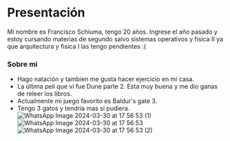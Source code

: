 # Presentación
Mi nombre es Francisco Schiuma, tengo 20 años. Ingrese el año pasado y estoy cursando materias de segundo salvo sistemas operativos y fisica II ya que arquitectura y fisica I las tengo pendientes :(
### Sobre mi
- Hago natación y tambien me gusta hacer ejercicio en mi casa.
- La última peli que vi fue Dune parte 2. Esta muy buena y me dio ganas de releer los libros.
- Actualmente mi juego favorito es Baldur's gate 3.
- Tengo 3 gatos y tendría mas si pudiera. 
![WhatsApp Image 2024-03-30 at 17 56 53 (1)](https://github.com/pdepjuevesTT/2024-presentacion-FranciscoSchiuma/assets/165206181/b3e87db2-812b-4582-8d36-70cc37c10146)
![WhatsApp Image 2024-03-30 at 17 56 53](https://github.com/pdepjuevesTT/2024-presentacion-FranciscoSchiuma/assets/165206181/5a6e7b49-4ca0-439c-bc12-27e637f759de)
![WhatsApp Image 2024-03-30 at 17 56 53 (2)](https://github.com/pdepjuevesTT/2024-presentacion-FranciscoSchiuma/assets/165206181/d8724af1-9b8e-41a6-97a7-a141646c2d7e)

